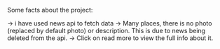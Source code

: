 Some facts about the project:

-> i have used news api to fetch data
-> Many places, there is no photo (replaced by default photo) or description. This is due to news being deleted from the api.
-> Click on read more to view the full info about it.
